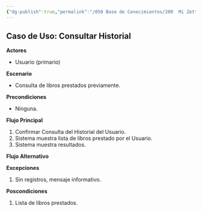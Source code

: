 ```yaml
---
{"dg-publish":true,"permalink":"/050 Base de Conocimientos/200  Mi Zettelkasten/100 Docencia/IS1/2025/Clase 12 Caso Práctico de Aplicando SDLC/Sistema de Biblioteca/40 Análisis de Requerimientos/Zk Ejemplo Sistema de Biblioteca (Especificación del Caso de Uso Consultar Historial)/","tags":["digitalGarden","ejemplos","diagramaCasosDeUso"]}
---
```


## Caso de Uso: Consultar Historial

**Actores**
- Usuario (primario)

**Escenario**
- Consulta de libros prestados previamente.

**Precondiciones**
- Ninguna.

**Flujo Principal**
1. Confirmar Consulta del Historial del Usuario.
2. Sistema muestra lista de libros prestado por el Usuario.
3. Sistema muestra resultados.  

**Flujo Alternativo**


**Excepciones**
1. Sin registros, mensaje informativo.

**Poscondiciones**
1. Lista de libros prestados.